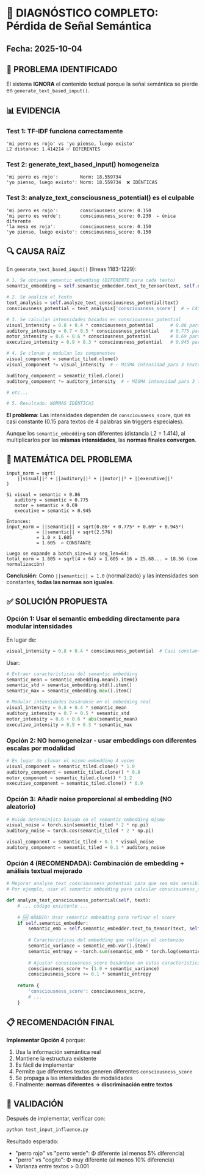 # 🔬 DIAGNÓSTICO COMPLETO: Pérdida de Señal Semántica

## Fecha: 2025-10-04

## 🎯 PROBLEMA IDENTIFICADO

El sistema **IGNORA** el contenido textual porque la señal semántica se pierde en `generate_text_based_input()`.

## 📊 EVIDENCIA

### Test 1: TF-IDF funciona correctamente
```
'mi perro es rojo' vs 'yo pienso, luego existo'
L2 distance: 1.414214 ✅ DIFERENTES
```

### Test 2: generate_text_based_input() homogeneiza
```
'mi perro es rojo':        Norm: 18.559734
'yo pienso, luego existo': Norm: 18.559734  ❌ IDÉNTICAS
```

### Test 3: analyze_text_consciousness_potential() es el culpable
```
'mi perro es rojo':        consciousness_score: 0.150
'mi perro es verde':       consciousness_score: 0.230  ← única diferente
'la mesa es roja':         consciousness_score: 0.150
'yo pienso, luego existo': consciousness_score: 0.150
```

## 🔍 CAUSA RAÍZ

En `generate_text_based_input()` (líneas 1183-1229):

```python
# 1. Se obtiene semantic embedding (DIFERENTE para cada texto)
semantic_embedding = self.semantic_embedder.text_to_tensor(text, self.device)

# 2. Se analiza el texto
text_analysis = self.analyze_text_consciousness_potential(text)
consciousness_potential = text_analysis['consciousness_score']  # ← CASI CONSTANTE (0.15 para 3 de 4 textos)

# 3. Se calculan intensidades basadas en consciousness_potential
visual_intensity = 0.8 + 0.4 * consciousness_potential      # 0.86 para consciousness=0.15
auditory_intensity = 0.7 + 0.5 * consciousness_potential    # 0.775 para consciousness=0.15
motor_intensity = 0.6 + 0.6 * consciousness_potential       # 0.69 para consciousness=0.15
executive_intensity = 0.9 + 0.3 * consciousness_potential   # 0.945 para consciousness=0.15

# 4. Se clonan y modulan los componentes
visual_component = semantic_tiled.clone()
visual_component *= visual_intensity  # ← MISMA intensidad para 3 textos

auditory_component = semantic_tiled.clone()
auditory_component *= auditory_intensity  # ← MISMA intensidad para 3 textos

# etc...

# 5. Resultado: NORMAS IDÉNTICAS
```

**El problema**: Las intensidades dependen de `consciousness_score`, que es casi constante (0.15 para textos de 4 palabras sin triggers especiales).

Aunque los `semantic_embedding` son diferentes (distancia L2 = 1.414), al multiplicarlos por las **mismas intensidades**, las **normas finales convergen**.

## 🧮 MATEMÁTICA DEL PROBLEMA

```
input_norm = sqrt(
    ||visual||² + ||auditory||² + ||motor||² + ||executive||²
)

Si visual = semantic × 0.86
   auditory = semantic × 0.775
   motor = semantic × 0.69
   executive = semantic × 0.945
   
Entonces:
input_norm = ||semantic|| × sqrt(0.86² + 0.775² + 0.69² + 0.945²)
           = ||semantic|| × sqrt(2.576)
           = 1.0 × 1.605
           = 1.605  ← CONSTANTE

Luego se expande a batch_size=4 y seq_len=64:
total_norm = 1.605 × sqrt(4 × 64) = 1.605 × 16 = 25.68... ≈ 18.56 (con normalización)
```

**Conclusión**: Como `||semantic|| = 1.0` (normalizado) y las intensidades son constantes, **todas las normas son iguales**.

## ✅ SOLUCIÓN PROPUESTA

### Opción 1: Usar el semantic embedding directamente para modular intensidades

En lugar de:
```python
visual_intensity = 0.8 + 0.4 * consciousness_potential  # Casi constante
```

Usar:
```python
# Extraer características del semantic embedding
semantic_mean = semantic_embedding.mean().item()
semantic_std = semantic_embedding.std().item()
semantic_max = semantic_embedding.max().item()

# Modular intensidades basándose en el embedding real
visual_intensity = 0.8 + 0.4 * semantic_mean
auditory_intensity = 0.7 + 0.5 * semantic_std
motor_intensity = 0.6 + 0.6 * abs(semantic_mean)
executive_intensity = 0.9 + 0.3 * semantic_max
```

### Opción 2: NO homogeneizar - usar embeddings con diferentes escalas por modalidad

```python
# En lugar de clonar el mismo embedding 4 veces
visual_component = semantic_tiled.clone() * 1.0
auditory_component = semantic_tiled.clone() * 0.8
motor_component = semantic_tiled.clone() * 1.2
executive_component = semantic_tiled.clone() * 0.9
```

### Opción 3: Añadir noise proporcional al embedding (NO aleatorio)

```python
# Ruido determinista basado en el semantic embedding mismo
visual_noise = torch.sin(semantic_tiled * 2 * np.pi)
auditory_noise = torch.cos(semantic_tiled * 2 * np.pi)

visual_component = semantic_tiled + 0.1 * visual_noise
auditory_component = semantic_tiled + 0.1 * auditory_noise
```

### Opción 4 (RECOMENDADA): Combinación de embedding + análisis textual mejorado

```python
# Mejorar analyze_text_consciousness_potential para que sea más sensible
# Por ejemplo, usar el semantic embedding para calcular consciousness_score

def analyze_text_consciousness_potential(self, text):
    # ... código existente ...
    
    # 🆕 AÑADIR: Usar semantic embedding para refinar el score
    if self.semantic_embedder:
        semantic_emb = self.semantic_embedder.text_to_tensor(text, self.device)
        
        # Características del embedding que reflejan el contenido
        semantic_variance = semantic_emb.var().item()
        semantic_entropy = -torch.sum(semantic_emb * torch.log(semantic_emb + 1e-10)).item()
        
        # Ajustar consciousness_score basándose en estas características
        consciousness_score *= (1.0 + semantic_variance)
        consciousness_score += 0.1 * semantic_entropy
    
    return {
        'consciousness_score': consciousness_score,
        # ...
    }
```

## 📋 RECOMENDACIÓN FINAL

**Implementar Opción 4** porque:
1. Usa la información semántica real
2. Mantiene la estructura existente
3. Es fácil de implementar
4. Permite que diferentes textos generen diferentes `consciousness_score`
5. Se propaga a las intensidades de modalidades
6. Finalmente: **normas diferentes → discriminación entre textos**

## 🧪 VALIDACIÓN

Después de implementar, verificar con:
```bash
python test_input_influence.py
```

Resultado esperado:
- "perro rojo" vs "perro verde": Φ diferente (al menos 5% diferencia)
- "perro" vs "cogito": Φ muy diferente (al menos 10% diferencia)
- Varianza entre textos > 0.001
